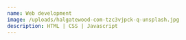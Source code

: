 ```yaml
---
name: Web development
image: /uploads/halgatewood-com-tzc3vjpck-q-unsplash.jpg
description: HTML | CSS | Javascript
---
```

